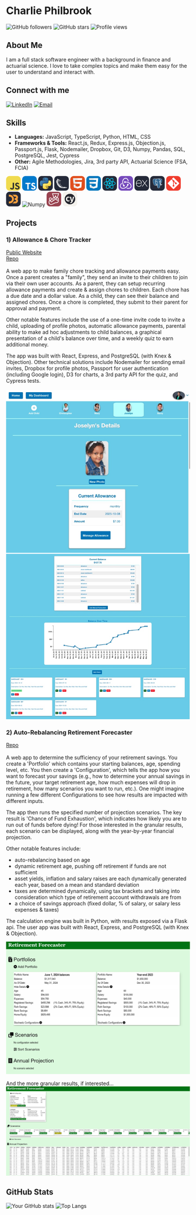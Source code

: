 # Charlie Philbrook

![GitHub followers](https://img.shields.io/github/followers/caphilbr?style=social)
![GitHub stars](https://img.shields.io/github/stars/caphilbr?style=social)
![Profile views](https://komarev.com/ghpvc/?username=caphilbr&color=blue)

## About Me

I am a full stack software engineer with a background in finance and actuarial science. I love to take complex topics and make them easy for the user to understand and interact with.

## Connect with me

[![LinkedIn](https://img.shields.io/badge/LinkedIn-blue?style=flat&logo=linkedin&labelColor=blue)](https://www.linkedin.com/in/charlie-philbrook)
[![Email](https://img.shields.io/badge/Email-blue?style=flat&logo=gmail&labelColor=blue)](mailto:caphilbr@hotmail.com)

## Skills

- **Languages:** JavaScript, TypeScript, Python, HTML, CSS
- **Frameworks & Tools:** React.js, Redux, Express.js, Objection.js, Passport.js, Flask, Nodemailer, Dropbox, Git, D3, Numpy, Pandas, SQL, PostgreSQL, Jest, Cypress
- **Other:** Agile Methodologies, Jira, 3rd party API, Actuarial Science (FSA, FCIA)
<p>
  <picture>
    <img src="https://github.com/tandpfun/skill-icons/blob/main/icons/JavaScript.svg" alt="JavaScript" width="40" height="40"/>
  </picture>
  <picture>
    <img src="https://github.com/tandpfun/skill-icons/blob/main/icons/TypeScript.svg" alt="TypeScript" width="40" height="40"/>
  </picture>
  <picture>
    <img src="https://github.com/tandpfun/skill-icons/blob/main/icons/Python-Dark.svg" alt="Python" width="40" height="40"/>
  </picture>
  <picture>
    <img src="https://github.com/tandpfun/skill-icons/blob/main/icons/Flask-Dark.svg" alt="Flask" width="40" height="40"/>
  </picture>
  <picture>
    <img src="https://github.com/tandpfun/skill-icons/blob/main/icons/HTML.svg" alt="HTML" width="40" height="40"/>
  </picture>
  <picture>
    <img src="https://github.com/tandpfun/skill-icons/blob/main/icons/CSS.svg" alt="CSS" width="40" height="40"/>
  </picture>
  <picture>
    <img src="https://github.com/tandpfun/skill-icons/blob/main/icons/React-Dark.svg" alt="React.js" width="40" height="40"/>
  </picture>
  <picture>
    <img src="https://github.com/tandpfun/skill-icons/blob/main/icons/Redux.svg" alt="Redux" width="40" height="40"/>
  </picture>
  <picture>
    <img src="https://github.com/tandpfun/skill-icons/blob/main/icons/ExpressJS-Dark.svg" alt="Express.js" width="40" height="40"/>
  </picture>
  <picture>
    <img src="https://github.com/tandpfun/skill-icons/blob/main/icons/PostgreSQL-Dark.svg" alt="PostgreSQL" width="40" height="40"/>
  </picture>
  <picture>
    <img src="https://github.com/tandpfun/skill-icons/blob/main/icons/Git.svg" alt="Git" width="40" height="40"/>
  </picture>
  <picture>
    <img src="https://github.com/tandpfun/skill-icons/blob/main/icons/D3-Dark.svg" alt="D3" width="40" height="40"/>
  </picture>
  <picture>
    <img src="https://numpy.org/images/logo.svg" alt="Numpy" width="40" height="40"/>
  </picture>
  <picture>
    <img src="https://raw.githubusercontent.com/tandpfun/skill-icons/main/icons/Jest.svg" alt="Jest" width="40" height="40"/>
  </picture>
  <picture>
    <img src="https://raw.githubusercontent.com/tandpfun/skill-icons/main/icons/Cypress-Light.svg" alt="Cypress" width="40" height="40"/>
  </picture>
</p>


## Projects

### 1) Allowance & Chore Tracker
[Public Website](https://allowance-chore-tracker-46cd68f48ad0.herokuapp.com/)<br/>
[Repo](https://github.com/caphilbr/allowance-chore-tracker)<br/><br/>
A web app to make family chore tracking and allowance payments easy. Once a parent creates a "family", they send an invite to their children to join via their own user accounts. As a parent, they can setup recurring allowance payments and create & assign chores to children. Each chore has a due date and a dollar value. As a child, they can see their balance and assigned chores. Once a chore is completed, they submit to their parent for approval and payment.

Other notable features include the use of a one-time invite code to invite a child, uploading of profile photos, automatic allowance payments, parental ability to make ad hoc adjustments to child balances, a graphical presentation of a child's balance over time, and a weekly quiz to earn additional money.

The app was built with React, Express, and PostgreSQL (with Knex & Objection). Other technical solutions include Nodemailer for sending email invites, Dropbox for profile photos, Passport for user authentication (including Google login), D3 for charts, a 3rd party API for the quiz, and Cypress tests.<br/><br/>
![screenshot 1](https://github.com/caphilbr/allowance-chore-tracker/blob/main/screen1.jpeg)
![screenshot 2](https://github.com/caphilbr/allowance-chore-tracker/blob/main/screen2.jpeg)

### 2) Auto-Rebalancing Retirement Forecaster
[Repo](https://github.com/caphilbr/retirement-forecaster)<br/><br/>
A web app to determine the sufficiency of your retirement savings. You create a 'Portfolio' which contains your starting balances, age, spending level, etc. You then create a 'Configuration', which tells the app how you want to forecast your savings (e.g., how to determine your annual savings in the future, your target retirement age, how much expenses will drop in retirement, how many scenarios you want to run, etc.). One might imagine running a few different Configurations to see how results are impacted with different inputs.

The app then runs the specified number of projection scenarios. The key result is 'Chance of Fund Exhaustion', which indicates how likely you are to run out of funds before dying! For those interested in the granular results, each scenario can be displayed, along with the year-by-year financial projection.

Other notable features include:
- auto-rebalancing based on age
- dynamic retirement age, pushing off retirement if funds are not sufficient
- asset yields, inflation and salary raises are each dynamically generated each year, based on a mean and standard deviation
- taxes are determined dynamically, using tax brackets and taking into consideration which type of retirement account withdrawals are from
- a choice of savings approach (fixed dollar, % of salary, or salary less expenses & taxes)

The calculation engine was built in Python, with results exposed via a Flask api. The user app was built with React, Express, and PostgreSQL (with Knex & Objection). 

![screenshot 1](https://github.com/caphilbr/retirement-forecaster/blob/main/smallScreenShot.jpeg)

And the more granular results, if interested...
![screenshot 2](https://github.com/caphilbr/retirement-forecaster/blob/main/largeScreenShot.jpeg)

## GitHub Stats

![Your GitHub stats](https://github-readme-stats.vercel.app/api?username=caphilbr&show_icons=true&theme=radical)
![Top Langs](https://github-readme-stats.vercel.app/api/top-langs/?username=caphilbr&layout=compact&theme=radical)
